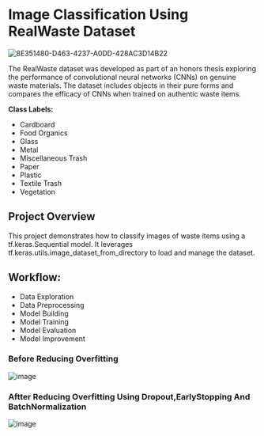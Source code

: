 # Image Classification Using RealWaste Dataset
![8E351480-D463-4237-A0DD-428AC3D14B22](https://github.com/user-attachments/assets/d13c8b33-d57c-4551-a2b7-7b32d2be75cb)

The RealWaste dataset was developed as part of an honors thesis exploring the performance of convolutional neural networks (CNNs) on genuine waste materials. The dataset includes objects in their pure forms and compares the efficacy of CNNs when trained on authentic waste items.

**Class Labels:**
* Cardboard
* Food Organics
* Glass
* Metal
* Miscellaneous Trash
* Paper
* Plastic
* Textile Trash
* Vegetation
## Project Overview
This project demonstrates how to classify images of waste items using a tf.keras.Sequential model. It leverages tf.keras.utils.image_dataset_from_directory to load and manage the dataset.

## Workflow:
* Data Exploration
* Data Preprocessing
* Model Building
* Model Training
* Model Evaluation
* Model Improvement


### Before Reducing Overfitting 
![image](https://github.com/user-attachments/assets/f2f49051-426b-4018-8237-cfd6ed930300)


### Aftter Reducing Overfitting Using Dropout,EarlyStopping And BatchNormalization
![image](https://github.com/user-attachments/assets/6c56e9e3-f27d-48f3-a8ac-2cd025d22137)



